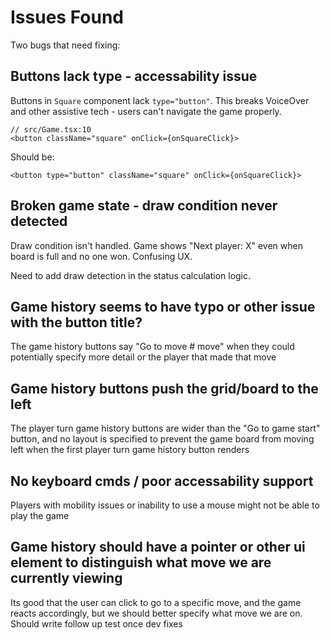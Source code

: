 # Issues Found

Two bugs that need fixing:

## Buttons lack type - accessability issue
Buttons in `Square` component lack `type="button"`. This breaks VoiceOver and other assistive tech - users can't navigate the game properly.

```tsx
// src/Game.tsx:10
<button className="square" onClick={onSquareClick}>
```

Should be:
```tsx
<button type="button" className="square" onClick={onSquareClick}>
```

## Broken game state - draw condition never detected
Draw condition isn't handled. Game shows "Next player: X" even when board is full and no one won. Confusing UX.

Need to add draw detection in the status calculation logic.

## Game history seems to have typo or other issue with the button title?
The game history buttons say "Go to move # move" when they could potentially specify more detail or
the player that made that move

## Game history buttons push the grid/board to the left
The player turn game history buttons are wider than the "Go to game start" button, and no layout is
specified to prevent the game board from moving left when the first player turn game history button renders

## No keyboard cmds / poor accessability support
Players with mobility issues or inability to use a mouse might not be able to play the game


## Game history should have a pointer or other ui element to distinguish what move we are currently viewing
Its good that the user can click to go to a specific move, and the game reacts accordingly, but we should
better specify what move we are on. Should write follow up test once dev fixes